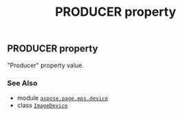 ﻿---
title: PRODUCER property
second_title: Aspose.Page for Python via .NET API References
description: 
type: docs
weight: 560
url: /python-net/aspose.page.eps.device/imagedevice/producer/
is_root: false
---

## PRODUCER property


"Producer" property value.

### See Also
* module [`aspose.page.eps.device`](../../)
* class [`ImageDevice`](/page/python-net/aspose.page.eps.device/imagedevice)

